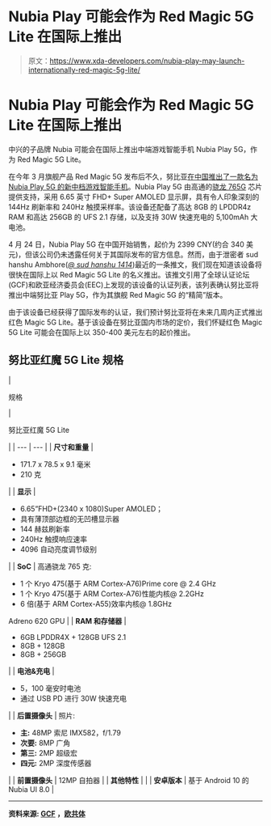 # Nubia Play 可能会作为 Red Magic 5G Lite 在国际上推出

> 原文：<https://www.xda-developers.com/nubia-play-may-launch-internationally-red-magic-5g-lite/>

# Nubia Play 可能会作为 Red Magic 5G Lite 在国际上推出

中兴的子品牌 Nubia 可能会在国际上推出中端游戏智能手机 Nubia Play 5G，作为 Red Magic 5G Lite。

在今年 3 月旗舰产品 Red Magic 5G 发布后不久，努比亚[在中国推出了一款名为 Nubia Play 5G 的新中档游戏智能手机](https://www.xda-developers.com/nubia-play-5g-144hz-display-snapdragon-765g-china-launch/)。Nubia Play 5G 由高通的[骁龙 765G](https://www.xda-developers.com/tag/qualcomm-snapdragon-765g/) 芯片提供支持，采用 6.65 英寸 FHD+ Super AMOLED 显示屏，具有令人印象深刻的 144Hz 刷新率和 240Hz 触摸采样率。该设备还配备了高达 8GB 的 LPDDR4z RAM 和高达 256GB 的 UFS 2.1 存储，以及支持 30W 快速充电的 5,100mAh 大电池。

4 月 24 日，Nubia Play 5G 在中国开始销售，起价为 2399 CNY(约合 340 美元)，但该公司仍未透露任何关于其国际发布的官方信息。然而，由于泄密者 sud hanshu Ambhore(*[@ sud hanshu 1414](https://mobile.twitter.com/Sudhanshu1414)*)最近的一条推文，我们现在知道该设备将很快在国际上以 Red Magic 5G Lite 的名义推出。该推文引用了全球认证论坛(GCF)和欧亚经济委员会(EEC)上发现的该设备的认证列表，该列表确认努比亚将推出中端努比亚 Play 5G，作为其旗舰 Red Magic 5G 的“精简”版本。

由于该设备已经获得了国际发布的认证，我们预计努比亚将在未来几周内正式推出红色 Magic 5G Lite。基于该设备在努比亚国内市场的定价，我们怀疑红色 Magic 5G Lite 可能会在国际上以 350-400 美元左右的起价推出。

## 努比亚红魔 5G Lite 规格

| 

规格

 | 

努比亚红魔 5G Lite

 |
| --- | --- |
| **尺寸和重量** | 

*   171.7 x 78.5 x 9.1 毫米
*   210 克

 |
| **显示** | 

*   6.65”FHD+(2340 x 1080)Super AMOLED；
*   具有薄顶部边框的无凹槽显示器
*   144 赫兹刷新率
*   240Hz 触摸响应速率
*   4096 自动亮度调节级别

 |
| **SoC** | 高通骁龙 765 克:

*   1 个 Kryo 475(基于 ARM Cortex-A76)Prime core @ 2.4 GHz
*   1 个 Kryo 475(基于 ARM Cortex-A76)性能内核@ 2.2GHz
*   6 倍(基于 ARM Cortex-A55)效率内核@ 1.8GHz

Adreno 620 GPU |
| **RAM 和存储器** | 

*   6GB LPDDR4X + 128GB UFS 2.1
*   8GB + 128GB
*   8GB + 256GB

 |
| **电池&充电** | 

*   5，100 毫安时电池
*   通过 USB PD 进行 30W 快速充电

 |
| **后置摄像头** | 照片:

*   **主:** 48MP 索尼 IMX582，f/1.79
*   **次要:** 8MP 广角
*   **第三:** 2MP 超级宏
*   **四元:** 2MP 深度传感器

 |
| **前置摄像头** | 12MP 自拍器 |
| **其他特性** |  |
| **安卓版本** | 基于 Android 10 的 Nubia UI 8.0 |

* * *

**资料来源: [GCF](https://www.globalcertificationforum.org/pub_product/8971.html) ，[欧共体](https://portal.eaeunion.org/sites/odata/_layouts/15/Portal.EEC.Registry.UI/DisplayForm.aspx?ItemId=67843&ListId=d84d16d7-2cc9-4cff-a13b-530f96889dbc)**
